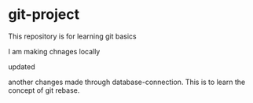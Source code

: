 # git-project
This repository is for learning git basics

I am making chnages locally

updated

another changes made through database-connection. This is to learn the concept of git rebase.
